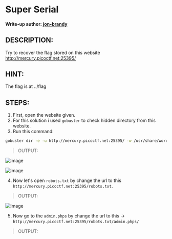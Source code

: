 # Super Serial
#### Write-up author: [jon-brandy](https://github.com/jon-brandy)
## DESCRIPTION:
Try to recover the flag stored on this website http://mercury.picoctf.net:25395/
## HINT:
The flag is at ../flag
## STEPS:
1. First, open the website given.
2. For this solution i used `gobuster` to check hidden directory from this website.
3. Run this command:

```bash
gobuster dir -e -u http://mercury.picoctf.net:25395/ -w /usr/share/wordlists/dirb/common.txt
```
> OUTPUT:

![image](https://user-images.githubusercontent.com/70703371/179447007-accc6d10-6c10-4ffe-8971-5537fa6a3893.png)

![image](https://user-images.githubusercontent.com/70703371/179447083-0970fc86-afc8-4940-bd37-375570ca7cfa.png)

4. Now let's open `robots.txt` by change the url to this `http://mercury.picoctf.net:25395/robots.txt`.

> OUTPUT:

![image](https://user-images.githubusercontent.com/70703371/179447163-dbb17cf7-003e-4e1d-8a79-fc10c352af66.png)

5. Now go to the `admin.phps` by change the url to this -> `http://mercury.picoctf.net:25395/robots.txt/admin.phps/`

> OUTPUT:
